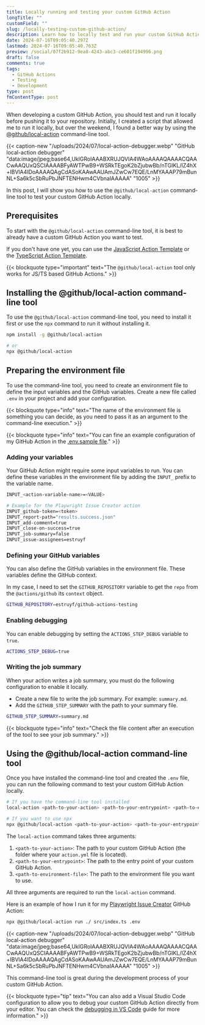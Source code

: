 ```yaml
---
title: Locally running and testing your custom GitHub Action
longTitle: ""
customField: ""
slug: /locally-testing-custom-github-action/
description: Learn how to locally test and run your custom GitHub Action using the @github/local-action command-line tool with this step-by-step guide.
date: 2024-07-16T09:05:40.297Z
lastmod: 2024-07-16T09:05:40.763Z
preview: /social/07f2b912-9ea8-4243-abc3-ce601f194996.png
draft: false
comments: true
tags:
  - GitHub Actions
  - Testing
  - Development
type: post
fmContentType: post
---
```


When developing a custom GitHub Action, you should test and run it locally before pushing it to your repository. Initially, I created a script that allowed me to run it locally, but over the weekend, I found a better way by using the [@github/local-action](https://github.com/github/local-action) command-line tool.

{{< caption-new "/uploads/2024/07/local-action-debugger.webp" "GitHub local-action debugger"  "data:image/jpeg;base64,UklGRoIAAABXRUJQVlA4WAoAAAAQAAAACQAACwAAQUxQSCIAAAABFyAWTPwB9+WSRkTEgoK2bZjubwBb/nTGIKL/IZ4hX+IBVlA4IDoAAAAQAgCdASoKAAwAAUAmJZwCw7EQE/LnMYAAAP79mBunNL+Sa6k5cSbRuPbJNFTENHwm4CVbnalAAAAA" "1005" >}}

In this post, I will show you how to use the `@github/local-action` command-line tool to test your custom GitHub Action locally.

## Prerequisites

To start with the `@github/local-action` command-line tool, it is best to already have a custom GitHub Action you want to test. 

If you don't have one yet, you can use the [JavaScript Action Template](https://github.com/actions/javascript-action) or the [TypeScript Action Template](https://github.com/actions/typescript-action).

{{< blockquote type="important" text="The `@github/local-action` tool only works for JS/TS based GitHub Actions." >}}

## Installing the @github/local-action command-line tool

To use the `@github/local-action` command-line tool, you need to install it first or use the `npx` command to run it without installing it.

```bash title="Install the @github/local-action command-line tool"
npm install -g @github/local-action

# or
npx @github/local-action
```

## Preparing the environment file

To use the command-line tool, you need to create an environment file to define the input variables and the GitHub variables. Create a new file called `.env` in your project and add your configuration.

{{< blockquote type="info" text="The name of the environment file is something you can decide, as you need to pass it as an argument to the command-line execution." >}}

{{< blockquote type="info" text="You can fine an example configuration of my GitHub Action  in the [.env.sample file](https://github.com/estruyf/playwright-github-issue-creator/blob/main/.env.sample)." >}}

### Adding your variables

Your GitHub Action might require some input variables to run. You can define these variables in the environment file by adding the `INPUT_` prefix to the variable name.

```bash title="Adding input variables"
INPUT_<action-variable-name>=<VALUE>

# Example for the Playwright Issue Creator action
INPUT_github-token=<token>
INPUT_report-path="results.success.json"
INPUT_add-comment=true
INPUT_close-on-success=true
INPUT_job-summary=false
INPUT_issue-assignees=estruyf
```

### Defining your GitHub variables

You can also define the GitHub variables in the environment file. These variables define the GitHub context.

In my case, I need to set the `GITHUB_REPOSITORY` variable to get the `repo` from the `@actions/github` its `context` object.

```bash title="Adding GitHub variables"
GITHUB_REPOSITORY=estruyf/github-actions-testing
```

### Enabling debugging

You can enable debugging by setting the `ACTIONS_STEP_DEBUG` variable to `true`.

```bash title="Enable debugging"
ACTIONS_STEP_DEBUG=true
```

### Writing the job summary

When your action writes a job summary, you must do the following configuration to enable it locally.

- Create a new file to write the job summary. For example: `summary.md`.
- Add the `GITHUB_STEP_SUMMARY` with the path to your summary file.

```bash title="Link the summary file to enable writing to the job summary"
GITHUB_STEP_SUMMARY=summary.md
```

{{< blockquote type="info" text="Check the file content after an execution of the tool to see your job summary." >}}

## Using the @github/local-action command-line tool

Once you have installed the command-line tool and created the `.env` file, you can run the following command to test your custom GitHub Action locally.

```bash title="Execute the local-action command"
# If you have the command-line tool installed
local-action <path-to-your-action> <path-to-your-entrypoint> <path-to-environment-file>

# If you want to use npx
npx @github/local-action <path-to-your-action> <path-to-your-entrypoint> <path-to-environment-file>
```

The `local-action` command takes three arguments:

1. `<path-to-your-action>`: The path to your custom GitHub Action (the folder where your `action.yml` file is located).
2. `<path-to-your-entrypoint>`: The path to the entry point of your custom GitHub Action.
3. `<path-to-environment-file>`: The path to the environment file you want to use.

All three arguments are required to run the `local-action` command.

Here is an example of how I run it for my [Playwright Issue Creator](https://github.com/marketplace/actions/playwright-issue-creator) GitHub Action:

```bash
npx @github/local-action run ./ src/index.ts .env
```

{{< caption-new "/uploads/2024/07/local-action-debugger.webp" "GitHub local-action debugger"  "data:image/jpeg;base64,UklGRoIAAABXRUJQVlA4WAoAAAAQAAAACQAACwAAQUxQSCIAAAABFyAWTPwB9+WSRkTEgoK2bZjubwBb/nTGIKL/IZ4hX+IBVlA4IDoAAAAQAgCdASoKAAwAAUAmJZwCw7EQE/LnMYAAAP79mBunNL+Sa6k5cSbRuPbJNFTENHwm4CVbnalAAAAA" "1005" >}}

This command-line tool is great during the development process of your custom GitHub Action.

{{< blockquote type="tip" text="You can also add a Visual Studio Code configuration to allow you to debug your custom GitHub Action directly from your editor. You can check the [debugging in VS Code](https://github.com/github/local-action/blob/main/docs/debugging-in-vscode.md) guide for more information." >}}
